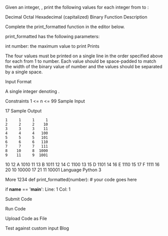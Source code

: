 Given an integer, , print the following values for each integer  from  to :

Decimal
Octal
Hexadecimal (capitalized)
Binary
Function Description

Complete the print_formatted function in the editor below.

print_formatted has the following parameters:

int number: the maximum value to print
Prints

The four values must be printed on a single line in the order specified above for each  from 1 to number. Each value should be space-padded to match the width of the binary value of number and the values should be separated by a single space.

Input Format

A single integer denoting .

Constraints
1 <= n <= 99
Sample Input

17
Sample Output

    1     1     1     1
    2     2     2    10
    3     3     3    11
    4     4     4   100
    5     5     5   101
    6     6     6   110
    7     7     7   111
    8    10     8  1000
    9    11     9  1001
   10    12     A  1010
   11    13     B  1011
   12    14     C  1100
   13    15     D  1101
   14    16     E  1110
   15    17     F  1111
   16    20    10 10000
   17    21    11 10001
Language
Python 3

More
1234
def print_formatted(number):
    # your code goes here

if __name__ == '__main__':
Line: 1 Col: 1

Submit Code

Run Code

Upload Code as File

Test against custom input
Blog